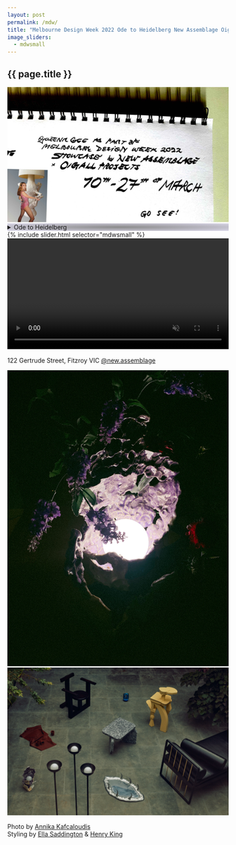 ```yaml
---
layout: post
permalink: /mdw/
title: "Melbourne Design Week 2022 Ode to Heidelberg New Assemblage Oigall Projects NGV"
image_sliders:
  - mdwsmall
---
```

<section class="section fadeup clear">

  <h2>{{ page.title }}</h2>

  <div class="col-1-1">
    <img src="/assets/images/mdw/mdw_pinklady.jpg" alt="Queena Grot as part of Melbourne Design Week 2022 Showcase by New Assemblage x Oigall Projects 10th - 27th of March. Go See!"/>
  </div>

  <div class="col-5-8">
    <details style="background: radial-gradient(#8a8a8a, #50419933);">
      <summary>Ode to Heidelberg</summary>
      <br>Glazed Ceramic Lamp, Flower Holder
      <br>40 x 29 x 23 cm
      <br>E27 bulb 
      <br>AU socket
      <br><br>Purchase/Visit at
      <br>SHOWCASE by New Assemblage
      <br>MELBOURNE DESIGN WEEK 2022
      <br>Oigall Projects - March 10th - 27th
    </details>
    <div id="slideshow">
    {% include slider.html selector="mdwsmall" %}
    </div> 
  </div>

  <div class="col-3-8">
    <a href="https://newassemblage.com/">
      <video width="100%" autoplay muted loop>
        <source src="/assets/images/mdw/Showcase_New-Assemblage_Initial-Post.mp4" type="video/mp4">
      </video>
    </a>
    <p>122 Gertrude Street, Fitzroy VIC <a href="https://www.instagram.com/new.assemblage/">@new.assemblage</a></p>
    <img src="/assets/images/mdw/IMG_4302.JPG" alt="Ode to Heidelberg Melbourne Design Week 2022 Queena Grot New Assemblage Oigall Projects NGV"/>
  </div>

  <div class="col-1-1">
    <img src="/assets/images/mdw/NEWASSEMBLAGE_225637.jpg" alt="Ode to Heidelberg Melbourne Design Week 2022 Queena Grot New Assemblage Oigall Projects NGV Melbourne"/>
    <p>
      Photo by <a href="https://www.instagram.com/annikakafcaloudis/">Annika Kafcaloudis</a>
      <br>Styling by <a href="https://www.instagram.com/ella_saddington/">Ella Saddington</a> & <a href="https://www.instagram.com/@you1anna/">Henry King</a>
    </p>
  </div>

</section>
